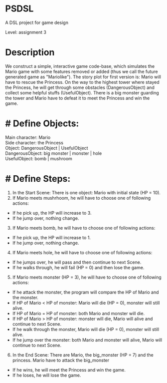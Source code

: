 # PSDSL
A DSL project for game design

Level: assignment 3

# Description

We construct a simple, interactive game code-base, which simulates the Mario game with some features removed or added (thus we call the future generated game as "Mariolike"). 
The story plot for first version is: Mario will have to rescue the Princess. On the way to the highest tower where stayed the Princess, he will get through some obstacles (DangerousObject) and collect some helpful stuffs (UsefulObject). There is a big monster guarding the tower and Mario have to defeat it to meet the Princess and win the game.

# # Define Objects:

Main character: Mario  
Side character: the Princess  
Object: DangerousObject | UsefulObject  
DangerousObject: big monster | monster | hole  
UsefulObject: bomb | mushroom  

# # Define Steps:
1. In the Start Scene: There is one object: Mario with initial state (HP = 10).
2. If Mario meets mushrhoom, he will have to choose one of following actions:
* If he pick up, the HP will increase to 3.
* If he jump over, nothing change.
3. If Mario meets bomb, he will have to choose one of following actions:
* If he pick up, the HP will increase to 1.
* If he jump over, nothing change.
4. If Mario meets hole, he will have to choose one of following actions:
* If he jumps over, he will pass and then continue to next Scene.
* If he walks through, he will fail (HP = 0) and then lose the game.
5. If Mario meets monster (HP = 3), he will have to choose one of following actions:
* If he attack the monster, the program will compare the HP of Mario and the monster.
* If HP of Mario < HP of monster: Mario will die (HP = 0), monster will still alive.
* If HP of Mario = HP of monster: both Mario and monster will die.
* If HP of Mario > HP of monster: monster will die, Mario will alive and continue to next Scene.
* If he walk through the monster, Mario will die (HP = 0), monster will still alive.
* If he jump over the monster: both Mario and monster will alive, Mario will continue to next Scene.

6. In the End Scene: There are Mario, the big_monster (HP = 7) and the princess. Mario have to attack the big_monster
* If he wins, he will meet the Princess and win the game.
* If he loses, he will lose the game.
